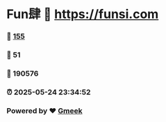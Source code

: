 # Fun肆 :link: https://funsi.com 
### :page_facing_up: [155](https://funsi.com/tag.html) 
### :speech_balloon: 51 
### :hibiscus: 190576 
### :alarm_clock: 2025-05-24 23:34:52 
### Powered by :heart: [Gmeek](https://github.com/Meekdai/Gmeek)
